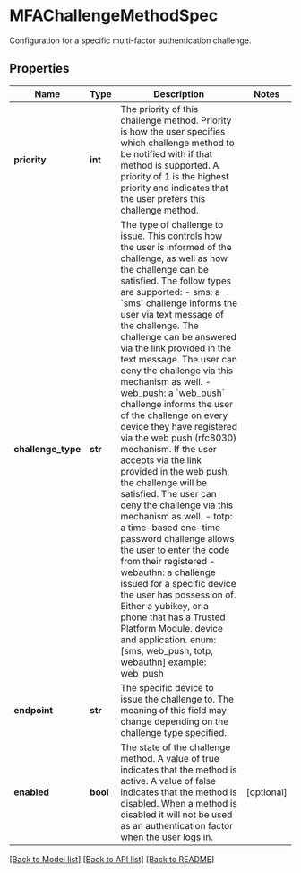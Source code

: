 # MFAChallengeMethodSpec

Configuration for a specific multi-factor authentication challenge.
## Properties
Name | Type | Description | Notes
------------ | ------------- | ------------- | -------------
**priority** | **int** | The priority of this challenge method. Priority is how the user specifies which challenge method to be notified with if that method is supported.  A priority of 1 is the highest priority and indicates that the user prefers this challenge method. | 
**challenge_type** | **str** | The type of challenge to issue. This controls how the user is informed of the challenge, as well as how the challenge can be satisfied. The follow types are supported:   - sms:  a &#x60;sms&#x60; challenge informs the user via text message of the challenge. The challenge can     be answered via the link provided in the text message. The user can deny the challenge via this     mechanism as well.   - web_push: a &#x60;web_push&#x60; challenge informs the user of the challenge on every device they have   registered via the web push (rfc8030) mechanism. If the user accepts via the link provided in   the web push, the challenge will be satisfied. The user can deny the challenge via this   mechanism as well.   - totp: a time-based one-time password challenge allows the user to enter the code from their registered   - webauthn: a challenge issued for a specific device the user has possession of. Either a yubikey, or a phone that has a Trusted Platform Module.   device and application. enum: [sms, web_push, totp, webauthn] example: web_push  | 
**endpoint** | **str** | The specific device to issue the challenge to. The meaning of this field may change depending on the challenge type specified. | 
**enabled** | **bool** | The state of the challenge method. A value of true indicates that the method is active. A value of false indicates that the method is disabled. When a method is disabled it will not be used as an authentication factor when the user logs in.  | [optional] 

[[Back to Model list]](../README.md#documentation-for-models) [[Back to API list]](../README.md#documentation-for-api-endpoints) [[Back to README]](../README.md)


